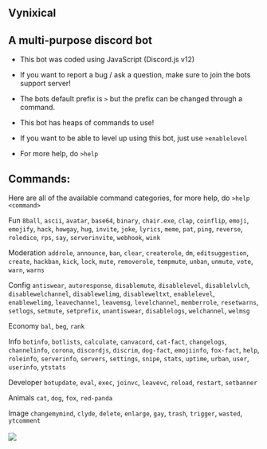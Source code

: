## Vynixical

## A multi-purpose discord bot

- This bot was coded using JavaScript (Discord.js v12)

- If you want to report a bug / ask a question, make sure to join the bots support server!

- The bots default prefix is `>` but the prefix can be changed through a command.

- This bot has heaps of commands to use!

- If you want to be able to level up using this bot, just use `>enablelevel`

- For more help, do `>help`

## Commands:

Here are all of the available command categories, for more help, do `>help <command>`

Fun
`8ball`, `ascii`, `avatar`, `base64`, `binary`, `chair.exe`, `clap`, `coinflip`, `emoji`, `emojify`, `hack`, `howgay`, `hug`, `invite`, `joke`, `lyrics`, `meme`, `pat`, `ping`, `reverse`, `roledice`, `rps`, `say`, `serverinvite`, `webhook`, `wink`

Moderation
`addrole`, `announce`, `ban`, `clear`, `createrole`, `dm`, `editsuggestion`, `create`, `hackban`, `kick`, `lock`, `mute`, `removerole`, `tempmute`, `unban`, `unmute`, `vote`, `warn`, `warns`

Config
`antiswear`, `autoresponse`, `disablemute`, `disablelevel`, `disablelvlch`, `disablewelchannel`, `disablewelimg`, `disableweltxt`, `enablelevel`, `enablewelimg`, `leavechannel`, `leavemsg`, `levelchannel`, `memberrole`, `resetwarns`, `setlogs`, `setmute`, `setprefix`, `unantiswear`, `disablelogs`, `welchannel`, `welmsg`

Economy
`bal`, `beg`, `rank`

Info
`botinfo`, `botlists`, `calculate`, `canvacord`, `cat-fact`, `changelogs`, `channelinfo`, `corona`, `discordjs`, `discrim`, `dog-fact`, `emojiinfo`, `fox-fact`, `help`, `roleinfo`, `serverinfo`, `servers`, `settings`, `snipe`, `stats`, `uptime`, `urban`, `user`, `userinfo`, `ytstats`

Developer
`botupdate`, `eval`, `exec`, `joinvc`, `leavevc`, `reload`, `restart`, `setbanner`

Animals
`cat`, `dog`, `fox`, `red-panda`

Image
`changemymind`, `clyde`, `delete`, `enlarge`, `gay`, `trash`, `trigger`, `wasted`, `ytcomment` <br> <br>
![](https://i.gyazo.com/1a31f68133aeb1b2c89eb9c8c38f5877.png)
